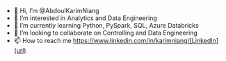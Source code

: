 - 👋 Hi, I’m @AbdoulKarimNiang
- 👀 I’m interested in Analytics and Data Engineering
- 🌱 I’m currently learning Python, PySpark, SQL, Azure Databricks
- 💞️ I’m looking to collaborate on Controlling and Data Engineering
- 📫 How to reach me https://www.linkedin.com/in/karimniang/[LinkedIn](url) 

